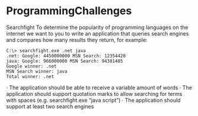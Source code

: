 # ProgrammingChallenges

Searchfight
To determine the popularity of programming languages on the internet we want to you to write an application that queries search engines and compares how many results they return, for example:
 
    C:\> searchfight.exe .net java
    .net: Google: 4450000000 MSN Search: 12354420
    java: Google: 966000000 MSN Search: 94381485
    Google winner: .net
    MSN Search winner: java
    Total winner: .net
 
·         The application should be able to receive a variable amount of words
·         The application should support quotation marks to allow searching for terms with spaces (e.g. searchfight.exe “java script”)
·         The application should support at least two search engines
